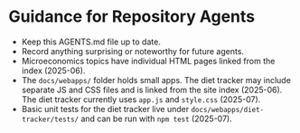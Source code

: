 # Guidance for Repository Agents

- Keep this AGENTS.md file up to date.
- Record anything surprising or noteworthy for future agents.
- Microeconomics topics have individual HTML pages linked from the index (2025-06).
- The `docs/webapps/` folder holds small apps. The diet tracker may include separate JS and CSS files and is linked from the site index (2025-06). The diet tracker currently uses `app.js` and `style.css` (2025-07).
- Basic unit tests for the diet tracker live under
  `docs/webapps/diet-tracker/tests/` and can be run with `npm test` (2025-07).

